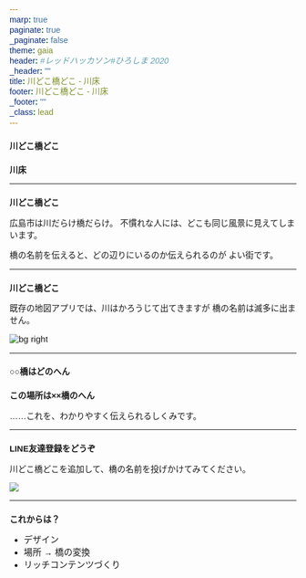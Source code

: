 ```yaml
---
marp: true
paginate: true
_paginate: false
theme: gaia
header: #レッドハッカソン#ひろしま 2020
_header: ""
title: 川どこ橋どこ - 川床
footer: 川どこ橋どこ - 川床
_footer: ""
_class: lead
---
```


<style>
*{
    font-family: "BIZ UDPGothic", sans-serif;
    font-size: 1.05em;
}

img {
    vertical-align: middle
}

a {
    text-decoration: none;
}
</style>

# 川どこ橋どこ
## 川床

---

# 川どこ橋どこ

広島市は川だらけ橋だらけ。
不慣れな人には、どこも同じ風景に見えてしまいます。

橋の名前を伝えると、どの辺りにいるのか伝えられるのが
よい街です。

---

# 川どこ橋どこ

既存の地図アプリでは、川はかろうじて出てきますが
橋の名前は滅多に出ません。

![bg right](https://qiita-image-store.s3.ap-northeast-1.amazonaws.com/0/116845/f798eff1-b4c9-46ff-cd21-e952c951b94e.png)

---

<!-- _class: lead -->

## ○○橋はどのへん
## この場所は××橋のへん

……これを、わかりやすく伝えられるしくみです。

---

# LINE友達登録をどうぞ

川どこ橋どこを追加して、橋の名前を投げかけてみてください。

![](https://qr-official.line.me/sid/L/495sxeda.png)

---

# これからは？

+ デザイン
+ 場所 → 橋の変換
+ リッチコンテンツづくり